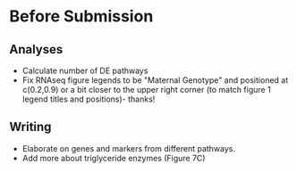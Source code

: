 

# Before Submission

## Analyses

* Calculate number of DE pathways
* Fix RNAseq figure legends to be "Maternal Genotype" and positioned at c(0.2,0.9) or a bit closer to the upper right corner (to match figure 1 legend titles and positions)- thanks!

## Writing

* Elaborate on genes and markers from different pathways.
* Add more about triglyceride enzymes (Figure 7C)